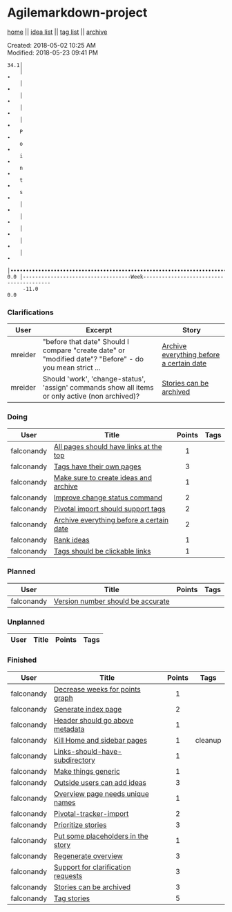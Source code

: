# Agilemarkdown-project

[home](index.md) || [idea list](ideas.md) || [tag list](tags.md) || [archive](agilemarkdown-project/archive.md)

Created: 2018-05-02 10:25 AM  
Modified: 2018-05-23 09:41 PM  

```
34.1│                                                                               
    │                                                                              •
    │                                                                             • 
    │                                                                             • 
    │                                                                            •  
    │                                                                            •  
    P                                                                           •   
    o                                                                           •   
    i                                                                          •    
    n                                                                          •    
    t                                                                         •     
    s                                                                         •     
    │                                                                        •      
    │                                                                        •      
    │                                                                       •       
    │                                                                       •       
    │                                                                      •        
    │•••••••••••••••••••••••••••••••••••••••••••••••••••••••••••••••••••••••        
0.0 │-----------------------------------Week----------------------------------------
     -11.0                                                                       0.0

```
### Clarifications
| User | Excerpt | Story |
|---|---|---|
| mreider | "before that date" Should I compare "create date" or "modified date"? "Before" - do you mean strict ... | [Archive everything before a certain date](agilemarkdown-project/archive-everything-before-a-certain-date.md) |
| mreider | Should 'work', 'change-status', 'assign' commands show all items or only active (non archived)? | [Stories can be archived](agilemarkdown-project/stories-can-be-archived.md) |

### Doing
| User | Title | Points | Tags |
|---|---|:---:|---|
| falconandy | [All pages should have links at the top](agilemarkdown-project/all-pages-should-have-links-at-the-top.md) | 1 |  |
| falconandy | [Tags have their own pages](agilemarkdown-project/tags-have-their-own-pages.md) | 3 |  |
| falconandy | [Make sure to create ideas and archive](agilemarkdown-project/make-sure-to-create-ideas-and-archive.md) | 1 |  |
| falconandy | [Improve change status command](agilemarkdown-project/improve-change-status-command.md) | 2 |  |
| falconandy | [Pivotal import should support tags](agilemarkdown-project/pivotal-import-should-support-tags.md) | 2 |  |
| falconandy | [Archive everything before a certain date](agilemarkdown-project/archive-everything-before-a-certain-date.md) | 2 |  |
| falconandy | [Rank ideas](agilemarkdown-project/rank-ideas.md) | 1 |  |
| falconandy | [Tags should be clickable links](agilemarkdown-project/tags-should-be-clickable-links.md) | 1 |  |

### Planned
| User | Title | Points | Tags |
|---|---|:---:|---|
| falconandy | [Version number should be accurate](agilemarkdown-project/version-number-should-be-accurate.md) |  |  |

### Unplanned
| User | Title | Points | Tags |
|---|---|:---:|---|

### Finished
| User | Title | Points | Tags |
|---|---|:---:|---|
| falconandy | [Decrease weeks for points graph](agilemarkdown-project/decrease-weeks-for-points-graph.md) | 1 |  |
| falconandy | [Generate index page](agilemarkdown-project/generate-index-page.md) | 2 |  |
| falconandy | [Header should go above metadata](agilemarkdown-project/header-should-go-above-metadata.md) | 1 |  |
| falconandy | [Kill Home and sidebar pages](agilemarkdown-project/kill-Home-and-sidebar-pages.md) | 1 | cleanup |
| falconandy | [Links-should-have-subdirectory](agilemarkdown-project/links-should-have-subdirectory.md) | 1 |  |
| falconandy | [Make things generic](agilemarkdown-project/make-things-generic.md.md) | 1 |  |
| falconandy | [Outside users can add ideas](agilemarkdown-project/outside-users-can-add-ideas.md) | 3 |  |
| falconandy | [Overview page needs unique names](agilemarkdown-project/overview-page-needs-unique-names.md) | 1 |  |
| falconandy | [Pivotal-tracker-import](agilemarkdown-project/pivotal-tracker-import.md) | 2 |  |
| falconandy | [Prioritize stories](agilemarkdown-project/prioritize-stories.md) | 3 |  |
| falconandy | [Put some placeholders in the story](agilemarkdown-project/put-some-placeholders-in-the-story.md) | 1 |  |
| falconandy | [Regenerate overview](agilemarkdown-project/regenerate-overview.md) | 3 |  |
| falconandy | [Support for clarification requests](agilemarkdown-project/send-comments-to-users.md) | 3 |  |
| falconandy | [Stories can be archived](agilemarkdown-project/stories-can-be-archived.md) | 3 |  |
| falconandy | [Tag stories](agilemarkdown-project/tag-stories.md) | 5 |  |
